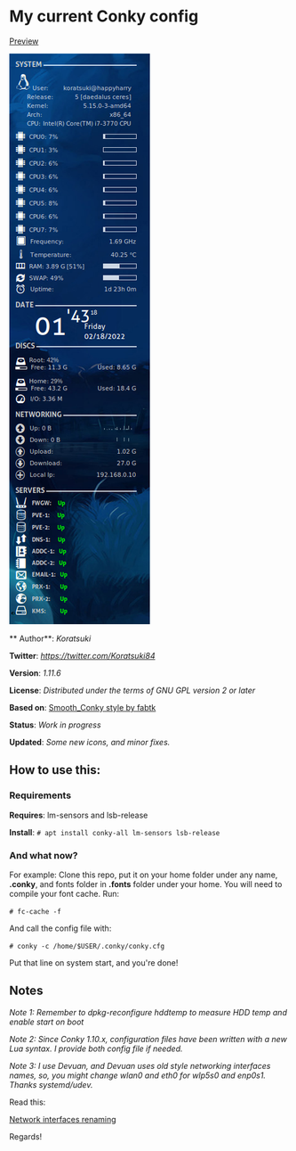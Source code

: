 My current Conky config
==

[Preview](images/preview.png "Preview")

<img src="images/preview.png">


** Author**: *Koratsuki*

**Twitter**: *https://twitter.com/Koratsuki84*

**Version**: *1.11.6*

**License**: *Distributed under the terms of GNU GPL version 2 or later*

**Based on**: [Smooth_Conky style by fabtk](https://www.deviantart.com/fabtk/art/smooth-conky-style-157104223)

**Status**: *Work in progress*

**Updated**: *Some new icons, and minor fixes.*

## How to use this:

### Requirements

**Requires**: lm-sensors and lsb-release

**Install**: ```# apt install conky-all lm-sensors lsb-release```

### And what now?

For example: Clone this repo, put it on your home folder under any name, **.conky**, and fonts folder in **.fonts** folder under your home. You will need to compile your font cache. Run:

```# fc-cache -f```

And call the config file with:

```# conky -c /home/$USER/.conky/conky.cfg```

Put that line on system start, and you're done!

## Notes

*Note 1: Remember to dpkg-reconfigure hddtemp to measure HDD temp and enable start on boot*

*Note 2: Since Conky 1.10.x, configuration files have been written with a new Lua syntax. I provide both config file if needed.*

*Note 3: I use Devuan, and Devuan uses old style networking interfaces names, so, you might change wlan0 and eth0 for wlp5s0 and enp0s1. Thanks systemd/udev.*

Read this:

[Network interfaces renaming](https://www.freedesktop.org/wiki/Software/systemd/PredictableNetworkInterfaceNames/)

Regards! 
